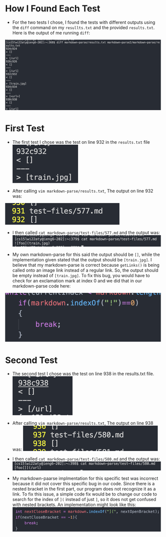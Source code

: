 # How I Found Each Test

- For the two tests I chose, I found the tests with different outputs using the `diff` command on my `resullts.txt` and the provided `results.txt`. Here is the output of me running `diff`:


![image](diff.png)

# First Test 

- The first test I chose was the test on line 932 in the `results.txt` file ![image](diff1.png)

- After calling `vim markdown-parse/results.txt`,  The output on line 932 was:

![image](932.png)

- I then called `cat markdown-parse/test-files/577.md` and the output was:
![image](test1.png)

- My own markdown-parse for this said the output should be `[]`, while the implementation given stated that the output should be `[train.jpg]`. I believe that my markdown-parse is correct because `getLinks()` is being called onto an image link instead of a regular link. So, the output should be empty instead of `[train.jpg]`. To fix this bug, you would have to check for an exclamation mark at index 0 and we did that in our markdown-parse code here:

![image](fix.png)

# Second Test

- The second test I chose was the test on line 938 in the results.txt file.![image](diff2.png)

- After calling `vim markdown-parse/results.txt`,  The output on line 938 was: ![image](938.png)

- I then called `cat markdown-parse/test-files/580.md` and the output was: ![image](test2.png)

- My markdown-paarse implmentation for this specific test was incorrect because it did not cover this specific bug in our code. Since there is a nested bracket in the first part, our program does not recognize it as a link. To fix this issue, a simple code fix would be to change our code to search for the index of `](` instead of just `]`, so it does not get confused with nested brackets. An implementation might look like this:
![image](fix2.png)




